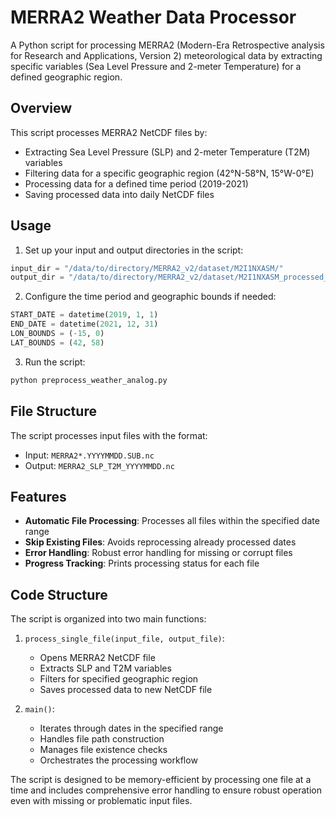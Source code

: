 # MERRA2 Weather Data Processor

A Python script for processing MERRA2 (Modern-Era Retrospective analysis for Research and Applications, Version 2) meteorological data by extracting specific variables (Sea Level Pressure and 2-meter Temperature) for a defined geographic region.

## Overview

This script processes MERRA2 NetCDF files by:
- Extracting Sea Level Pressure (SLP) and 2-meter Temperature (T2M) variables
- Filtering data for a specific geographic region (42°N-58°N, 15°W-0°E)
- Processing data for a defined time period (2019-2021)
- Saving processed data into daily NetCDF files

## Usage

1. Set up your input and output directories in the script:
```python
input_dir = "/data/to/directory/MERRA2_v2/dataset/M2I1NXASM/"
output_dir = "/data/to/directory/MERRA2_v2/dataset/M2I1NXASM_processed_V1/"
```

2. Configure the time period and geographic bounds if needed:
```python
START_DATE = datetime(2019, 1, 1)
END_DATE = datetime(2021, 12, 31)
LON_BOUNDS = (-15, 0)
LAT_BOUNDS = (42, 58)
```

3. Run the script:
```bash
python preprocess_weather_analog.py
```

## File Structure

The script processes input files with the format:
- Input: `MERRA2*.YYYYMMDD.SUB.nc`
- Output: `MERRA2_SLP_T2M_YYYYMMDD.nc`

## Features

- **Automatic File Processing**: Processes all files within the specified date range
- **Skip Existing Files**: Avoids reprocessing already processed dates
- **Error Handling**: Robust error handling for missing or corrupt files
- **Progress Tracking**: Prints processing status for each file

## Code Structure

The script is organized into two main functions:

1. `process_single_file(input_file, output_file)`:
   - Opens MERRA2 NetCDF file
   - Extracts SLP and T2M variables
   - Filters for specified geographic region
   - Saves processed data to new NetCDF file

2. `main()`:
   - Iterates through dates in the specified range
   - Handles file path construction
   - Manages file existence checks
   - Orchestrates the processing workflow

The script is designed to be memory-efficient by processing one file at a time and includes comprehensive error handling to ensure robust operation even with missing or problematic input files.
